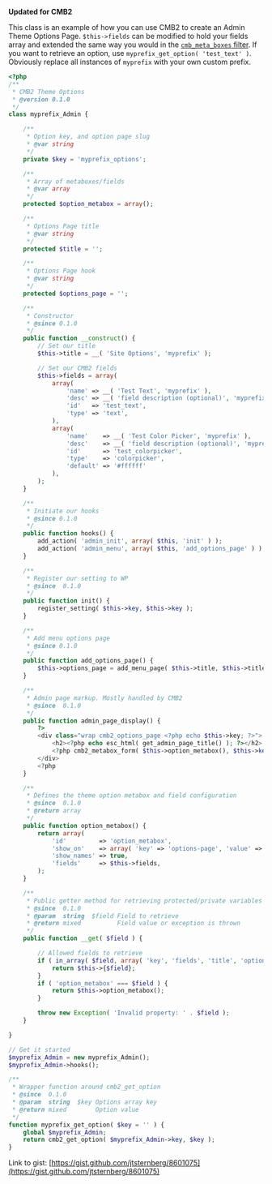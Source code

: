 **Updated for CMB2**

This class is an example of how you can use CMB2 to create an Admin Theme Options Page. `$this->fields` can be modified to hold your fields array and extended the same way you would in the [`cmb_meta_boxes` filter](https://github.com/WebDevStudios/CMB2/blob/master/example-functions.php). If you want to retrieve an option, use `myprefix_get_option( 'test_text' )`. Obviously replace all instances of `myprefix` with your own custom prefix.

```php
<?php
/**
 * CMB2 Theme Options
 * @version 0.1.0
 */
class myprefix_Admin {

 	/**
 	 * Option key, and option page slug
 	 * @var string
 	 */
	private $key = 'myprefix_options';

	/**
	 * Array of metaboxes/fields
	 * @var array
	 */
	protected $option_metabox = array();

	/**
	 * Options Page title
	 * @var string
	 */
	protected $title = '';

	/**
	 * Options Page hook
	 * @var string
	 */
	protected $options_page = '';

	/**
	 * Constructor
	 * @since 0.1.0
	 */
	public function __construct() {
		// Set our title
		$this->title = __( 'Site Options', 'myprefix' );

		// Set our CMB2 fields
		$this->fields = array(
			array(
				'name' => __( 'Test Text', 'myprefix' ),
				'desc' => __( 'field description (optional)', 'myprefix' ),
				'id'   => 'test_text',
				'type' => 'text',
			),
			array(
				'name'    => __( 'Test Color Picker', 'myprefix' ),
				'desc'    => __( 'field description (optional)', 'myprefix' ),
				'id'      => 'test_colorpicker',
				'type'    => 'colorpicker',
				'default' => '#ffffff'
			),
		);
 	}

	/**
	 * Initiate our hooks
	 * @since 0.1.0
	 */
	public function hooks() {
		add_action( 'admin_init', array( $this, 'init' ) );
		add_action( 'admin_menu', array( $this, 'add_options_page' ) );
	}

	/**
	 * Register our setting to WP
	 * @since  0.1.0
	 */
	public function init() {
		register_setting( $this->key, $this->key );
	}

	/**
	 * Add menu options page
	 * @since 0.1.0
	 */
	public function add_options_page() {
		$this->options_page = add_menu_page( $this->title, $this->title, 'manage_options', $this->key, array( $this, 'admin_page_display' ) );
	}

	/**
	 * Admin page markup. Mostly handled by CMB2
	 * @since  0.1.0
	 */
	public function admin_page_display() {
		?>
		<div class="wrap cmb2_options_page <?php echo $this->key; ?>">
			<h2><?php echo esc_html( get_admin_page_title() ); ?></h2>
			<?php cmb2_metabox_form( $this->option_metabox(), $this->key ); ?>
		</div>
		<?php
	}

	/**
	 * Defines the theme option metabox and field configuration
	 * @since  0.1.0
	 * @return array
	 */
	public function option_metabox() {
		return array(
			'id'         => 'option_metabox',
			'show_on'    => array( 'key' => 'options-page', 'value' => array( $this->key, ), ),
			'show_names' => true,
			'fields'     => $this->fields,
		);
	}

	/**
	 * Public getter method for retrieving protected/private variables
	 * @since  0.1.0
	 * @param  string  $field Field to retrieve
	 * @return mixed          Field value or exception is thrown
	 */
	public function __get( $field ) {

		// Allowed fields to retrieve
		if ( in_array( $field, array( 'key', 'fields', 'title', 'options_page' ), true ) ) {
			return $this->{$field};
		}
		if ( 'option_metabox' === $field ) {
			return $this->option_metabox();
		}

		throw new Exception( 'Invalid property: ' . $field );
	}

}

// Get it started
$myprefix_Admin = new myprefix_Admin();
$myprefix_Admin->hooks();

/**
 * Wrapper function around cmb2_get_option
 * @since  0.1.0
 * @param  string  $key Options array key
 * @return mixed        Option value
 */
function myprefix_get_option( $key = '' ) {
	global $myprefix_Admin;
	return cmb2_get_option( $myprefix_Admin->key, $key );
}
```

Link to gist: [https://gist.github.com/jtsternberg/8601075](https://gist.github.com/jtsternberg/8601075)
